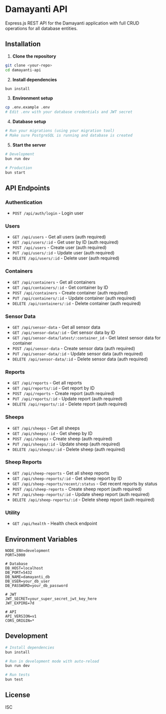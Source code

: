 # Damayanti API

Express.js REST API for the Damayanti application with full CRUD operations for all database entities.

## Installation

1. **Clone the repository**
```bash
git clone <your-repo>
cd damayanti-api
```

2. **Install dependencies**
```bash
bun install
```

3. **Environment setup**
```bash
cp .env.example .env
# Edit .env with your database credentials and JWT secret
```

4. **Database setup**
```bash
# Run your migrations (using your migration tool)
# Make sure PostgreSQL is running and database is created
```

5. **Start the server**
```bash
# Development
bun run dev

# Production
bun start
```

## API Endpoints

### Authentication
- `POST /api/auth/login` - Login user

### Users
- `GET /api/users` - Get all users (auth required)
- `GET /api/users/:id` - Get user by ID (auth required)
- `POST /api/users` - Create user (auth required)
- `PUT /api/users/:id` - Update user (auth required)
- `DELETE /api/users/:id` - Delete user (auth required)

### Containers
- `GET /api/containers` - Get all containers
- `GET /api/containers/:id` - Get container by ID
- `POST /api/containers` - Create container (auth required)
- `PUT /api/containers/:id` - Update container (auth required)
- `DELETE /api/containers/:id` - Delete container (auth required)

### Sensor Data
- `GET /api/sensor-data` - Get all sensor data
- `GET /api/sensor-data/:id` - Get sensor data by ID
- `GET /api/sensor-data/latest/:container_id` - Get latest sensor data for container
- `POST /api/sensor-data` - Create sensor data (auth required)
- `PUT /api/sensor-data/:id` - Update sensor data (auth required)
- `DELETE /api/sensor-data/:id` - Delete sensor data (auth required)

### Reports
- `GET /api/reports` - Get all reports
- `GET /api/reports/:id` - Get report by ID
- `POST /api/reports` - Create report (auth required)
- `PUT /api/reports/:id` - Update report (auth required)
- `DELETE /api/reports/:id` - Delete report (auth required)

### Sheeps
- `GET /api/sheeps` - Get all sheeps
- `GET /api/sheeps/:id` - Get sheep by ID
- `POST /api/sheeps` - Create sheep (auth required)
- `PUT /api/sheeps/:id` - Update sheep (auth required)
- `DELETE /api/sheeps/:id` - Delete sheep (auth required)

### Sheep Reports
- `GET /api/sheep-reports` - Get all sheep reports
- `GET /api/sheep-reports/:id` - Get sheep report by ID
- `GET /api/sheep-reports/recent/:status` - Get recent reports by status
- `POST /api/sheep-reports` - Create sheep report (auth required)
- `PUT /api/sheep-reports/:id` - Update sheep report (auth required)
- `DELETE /api/sheep-reports/:id` - Delete sheep report (auth required)

### Utility
- `GET /api/health` - Health check endpoint

## Environment Variables

```env
NODE_ENV=development
PORT=3000

# Database
DB_HOST=localhost
DB_PORT=5432
DB_NAME=damayanti_db
DB_USER=your_db_user
DB_PASSWORD=your_db_password

# JWT
JWT_SECRET=your_super_secret_jwt_key_here
JWT_EXPIRE=7d

# API
API_VERSION=v1
CORS_ORIGIN=*
```

## Development

```bash
# Install dependencies
bun install

# Run in development mode with auto-reload
bun run dev

# Run tests
bun test
```

## License

ISC